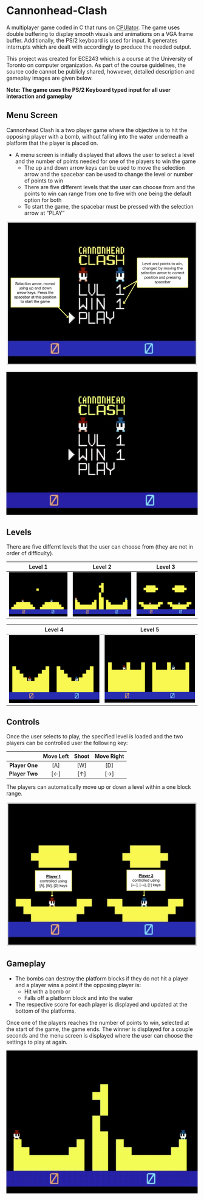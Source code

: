 # Cannonhead-Clash
A multiplayer game coded in C that runs on [CPUlator](https://cpulator.01xz.net/?sys=arm-de1soc). The game uses double buffering to display smooth visuals and animations on a VGA frame buffer. Additionally, the PS/2 keyboard is used for input. It generates interrupts which are dealt with accordingly to produce the needed output. 

This project was created for ECE243 which is a course at the University of Toronto on computer organization. As part of the course guidelines, the source code cannot be publicly shared, howvever, detailed description and gameplay images are given below. 

**Note: The game uses the PS/2 Keyboard typed input for all user interaction and gameplay**

## Menu Screen
Cannonhead Clash is a two player game where the objective is to hit the opposing player with a bomb, without falling into the water underneath a platform that the player is placed on.

- A menu screen is initially displayed that allows the user to select a level and the number of points needed for one of the players to win the game
  - The up and down arrow keys can be used to move the selection arrow and the spacebar can be used to change the level or number of points to win 
  - There are five different levels that the user can choose from and the points to win can range from one to five with one being the default option for both
  - To start the game, the spacebar must be pressed with the selection arrow at “PLAY” 

<img src="/images/gameplay.jpeg" alt="Menu Screen" width="605" /> 

![Loading Level GIF](/images/loadLevel.gif) 


## Levels 
There are five differnt levels that the user can choose from (they are not in order of difficulty). 

Level 1                          |  Level 2                          |  Level 3                           
:-------------------------------:|:---------------------------------:|:----------------------------------:
![Level 1](/images/level1.PNG)   |  ![Level 2](/images/level2.PNG)   |  ![Level 3](/images/level3.PNG)    

Level 4                           | Level 5
:-------------------------------:|:---------------------------------:
![Level 4](/images/level4.PNG)    | ![Level 5](/images/level5.PNG)

## Controls
Once the user selects to play, the specified level is loaded and the two players can be controlled user the following key:  

|                 | Move Left    | Shoot       |  Move Right 
|----------------:|:------------:|:-----------:|:------------:
| **Player One**  | [A]          | [W]         | [D]  
| **Player Two**  | [←]          | [↑]         | [→]           
 
The players can automatically move up or down a level within a one block range. 

<img src="/images/controls.jpg" alt="Controls" width="605" /> 

## Gameplay 
- The bombs can destroy the platform blocks if they do not hit a player and a player wins a point if the opposing player is:
  - Hit with a bomb or 
  - Falls off a platform block and into the water 
- The respective score for each player is displayed and updated at the bottom of the platforms. 

Once one of the players reaches the number of points to win, selected at the start of the game, the game ends. The winner is displayed for a couple seconds and the menu screen is displayed where the user can choose the settings to play at again. 

![Playing Game GIF](/images/playingGame.gif) 

